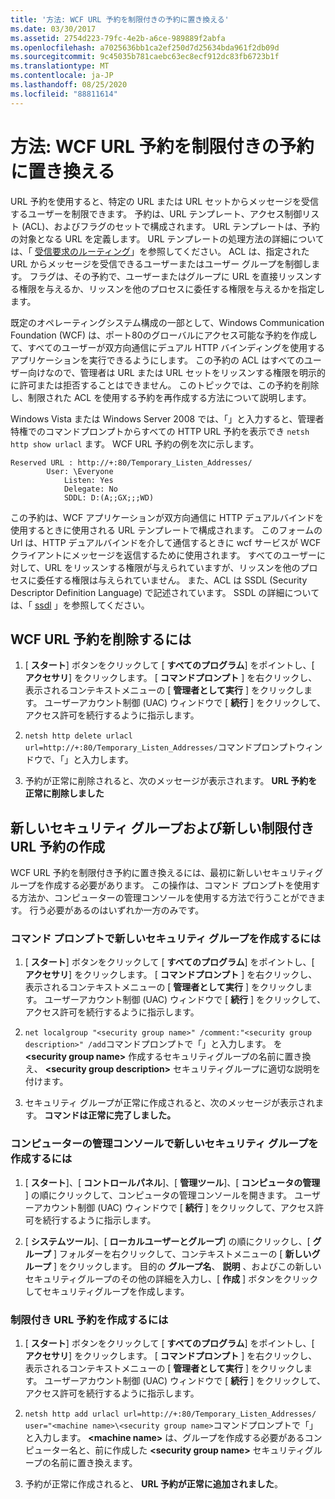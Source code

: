 ```yaml
---
title: '方法: WCF URL 予約を制限付きの予約に置き換える'
ms.date: 03/30/2017
ms.assetid: 2754d223-79fc-4e2b-a6ce-989889f2abfa
ms.openlocfilehash: a7025636bb1ca2ef250d7d25634bda961f2db09d
ms.sourcegitcommit: 9c45035b781caebc63ec8ecf912dc83fb6723b1f
ms.translationtype: MT
ms.contentlocale: ja-JP
ms.lasthandoff: 08/25/2020
ms.locfileid: "88811614"
---
```

# <a name="how-to-replace-the-wcf-url-reservation-with-a-restricted-reservation"></a>方法: WCF URL 予約を制限付きの予約に置き換える

URL 予約を使用すると、特定の URL または URL セットからメッセージを受信するユーザーを制限できます。 予約は、URL テンプレート、アクセス制御リスト (ACL)、およびフラグのセットで構成されます。 URL テンプレートは、予約の対象となる URL を定義します。 URL テンプレートの処理方法の詳細については、「 [受信要求のルーティング](/windows/win32/http/routing-incoming-requests)」を参照してください。 ACL は、指定された URL からメッセージを受信できるユーザーまたはユーザー グループを制御します。 フラグは、その予約で、ユーザーまたはグループに URL を直接リッスンする権限を与えるか、リッスンを他のプロセスに委任する権限を与えるかを指定します。  
  
 既定のオペレーティングシステム構成の一部として、Windows Communication Foundation (WCF) は、ポート80のグローバルにアクセス可能な予約を作成して、すべてのユーザーが双方向通信にデュアル HTTP バインディングを使用するアプリケーションを実行できるようにします。 この予約の ACL はすべてのユーザー向けなので、管理者は URL または URL セットをリッスンする権限を明示的に許可または拒否することはできません。 このトピックでは、この予約を削除し、制限された ACL を使用する予約を再作成する方法について説明します。  
  
Windows Vista または Windows Server 2008 では、「」と入力すると、管理者特権でのコマンドプロンプトからすべての HTTP URL 予約を表示でき `netsh http show urlacl` ます。 WCF URL 予約の例を次に示します。

```output
Reserved URL : http://+:80/Temporary_Listen_Addresses/  
        User: \Everyone  
            Listen: Yes  
            Delegate: No  
            SDDL: D:(A;;GX;;;WD)  
```

 この予約は、WCF アプリケーションが双方向通信に HTTP デュアルバインドを使用するときに使用される URL テンプレートで構成されます。 このフォームの Url は、HTTP デュアルバインドを介して通信するときに wcf サービスが WCF クライアントにメッセージを返信するために使用されます。 すべてのユーザーに対して、URL をリッスンする権限が与えられていますが、リッスンを他のプロセスに委任する権限は与えられていません。 また、ACL は SSDL (Security Descriptor Definition Language) で記述されています。 SSDL の詳細については、「 [ssdl](/windows/win32/secauthz/security-descriptor-definition-language) 」を参照してください。  
  
## <a name="to-delete-the-wcf-url-reservation"></a>WCF URL 予約を削除するには  
  
1. [ **スタート**] ボタンをクリックして [ **すべてのプログラム**] をポイントし、[ **アクセサリ**] をクリックします。 [ **コマンドプロンプト** ] を右クリックし、表示されるコンテキストメニューの [ **管理者として実行** ] をクリックします。 ユーザーアカウント制御 (UAC) ウィンドウで [ **続行** ] をクリックして、アクセス許可を続行するように指示します。  
  
2. `netsh http delete urlacl url=http://+:80/Temporary_Listen_Addresses/`コマンドプロンプトウィンドウで、「」と入力します。  
  
3. 予約が正常に削除されると、次のメッセージが表示されます。 **URL 予約を正常に削除しました**  
  
## <a name="creating-a-new-security-group-and-new-restricted-url-reservation"></a>新しいセキュリティ グループおよび新しい制限付き URL 予約の作成  
 WCF URL 予約を制限付き予約に置き換えるには、最初に新しいセキュリティグループを作成する必要があります。 この操作は、コマンド プロンプトを使用する方法か、コンピューターの管理コンソールを使用する方法で行うことができます。 行う必要があるのはいずれか一方のみです。  
  
### <a name="to-create-a-new-security-group-from-a-command-prompt"></a>コマンド プロンプトで新しいセキュリティ グループを作成するには  
  
1. [ **スタート**] ボタンをクリックして [ **すべてのプログラム**] をポイントし、[ **アクセサリ**] をクリックします。 [ **コマンドプロンプト** ] を右クリックし、表示されるコンテキストメニューの [ **管理者として実行** ] をクリックします。 ユーザーアカウント制御 (UAC) ウィンドウで [ **続行** ] をクリックして、アクセス許可を続行するように指示します。  
  
2. `net localgroup "<security group name>" /comment:"<security group description>" /add`コマンドプロンプトで「」と入力します。 を **\<security group name>** 作成するセキュリティグループの名前に置き換え、 **\<security group description>** セキュリティグループに適切な説明を付けます。  
  
3. セキュリティ グループが正常に作成されると、次のメッセージが表示されます。 **コマンドは正常に完了しました。**  
  
### <a name="to-create-a-new-security-group-from-the-computer-management-console"></a>コンピューターの管理コンソールで新しいセキュリティ グループを作成するには  
  
1. [ **スタート**]、[ **コントロールパネル**]、[ **管理ツール**]、[ **コンピュータの管理** ] の順にクリックして、コンピュータの管理コンソールを開きます。 ユーザーアカウント制御 (UAC) ウィンドウで [ **続行** ] をクリックして、アクセス許可を続行するように指示します。  
  
2. [ **システムツール**]、[ **ローカルユーザーとグループ**] の順にクリックし、[ **グループ** ] フォルダーを右クリックして、コンテキストメニューの [ **新しいグループ** ] をクリックします。 目的の **グループ名**、 **説明** 、およびこの新しいセキュリティグループのその他の詳細を入力し、[ **作成** ] ボタンをクリックしてセキュリティグループを作成します。  
  
### <a name="to-create-the-restricted-url-reservation"></a>制限付き URL 予約を作成するには  
  
1. [ **スタート**] ボタンをクリックして [ **すべてのプログラム**] をポイントし、[ **アクセサリ**] をクリックします。 [ **コマンドプロンプト** ] を右クリックし、表示されるコンテキストメニューの [ **管理者として実行** ] をクリックします。 ユーザーアカウント制御 (UAC) ウィンドウで [ **続行** ] をクリックして、アクセス許可を続行するように指示します。  
  
2. `netsh http add urlacl url=http://+:80/Temporary_Listen_Addresses/ user="<machine name>\<security group name>`コマンドプロンプトで「」と入力します。 **\<machine name>** は、グループを作成する必要があるコンピューター名と、前に作成した **\<security group name>** セキュリティグループの名前に置き換えます。  
  
3. 予約が正常に作成されると、 **URL 予約が正常に追加されました**。
